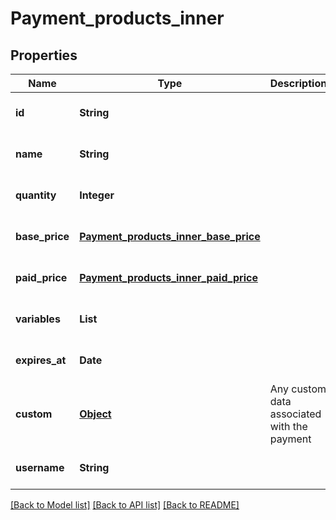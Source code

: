 # Payment_products_inner
## Properties

| Name | Type | Description | Notes |
|------------ | ------------- | ------------- | -------------|
| **id** | **String** |  | [optional] [default to null] |
| **name** | **String** |  | [optional] [default to null] |
| **quantity** | **Integer** |  | [optional] [default to null] |
| **base\_price** | [**Payment_products_inner_base_price**](Payment_products_inner_base_price.md) |  | [optional] [default to null] |
| **paid\_price** | [**Payment_products_inner_paid_price**](Payment_products_inner_paid_price.md) |  | [optional] [default to null] |
| **variables** | **List** |  | [optional] [default to null] |
| **expires\_at** | **Date** |  | [optional] [default to null] |
| **custom** | [**Object**](.md) | Any custom data associated with the payment | [optional] [default to null] |
| **username** | **String** |  | [optional] [default to null] |

[[Back to Model list]](../README.md#documentation-for-models) [[Back to API list]](../README.md#documentation-for-api-endpoints) [[Back to README]](../README.md)

